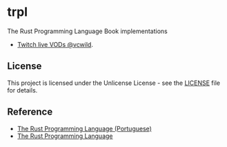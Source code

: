 # trpl

The Rust Programming Language Book implementations

- [Twitch live VODs @vcwild](https://www.twitch.tv/collections/n7SbAaIYIhdsMQ).

## License

This project is licensed under the Unlicense License - see the [LICENSE](LICENSE) file for details.

## Reference

- [The Rust Programming Language (Portuguese)](https://rust-br.github.io/rust-book-pt-br)
- [The Rust Programming Language](https://doc.rust-lang.org/book/)
